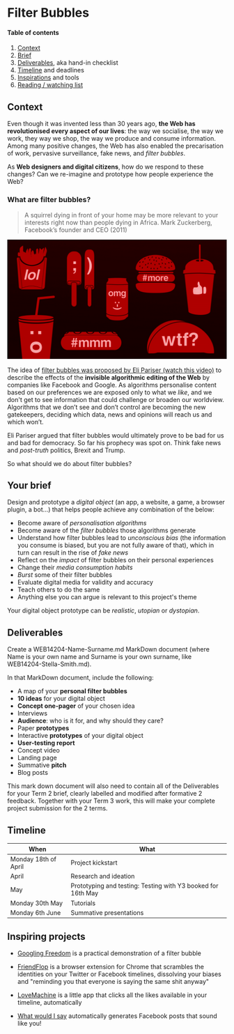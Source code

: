 

# Filter Bubbles

#### Table of contents

1. [Context](#context)
2. [Brief](#your-brief)
3. [Deliverables](#deliverables), aka hand-in checklist
4. [Timeline](#timeline) and deadlines
5. [Inspirations](#inspiring-projects) and tools
6. [Reading / watching list](#reading-watching-list)

## Context

Even though it was invented less than 30 years ago, **the Web has revolutionised every aspect of our lives**: the way we socialise, the way we work, they way we shop, the way we produce and consume information. Among many positive changes, the Web has also enabled the precarisation of work, pervasive surveillance, fake news, and *filter bubbles*. 

As **Web designers and digital citizens**, how do we respond to these changes? Can we re-imagine and prototype how people experience the Web? 

### What are filter bubbles?

> A squirrel dying in front of your home may be more relevant to your interests right now than people dying in Africa.
> Mark Zuckerberg, Facebook’s founder and CEO (2011)

[![](assets/junk-food-analogy.png)](http://www.ted.com/talks/eli_pariser_beware_online_filter_bubbles?language=en#t-53082)

The idea of [filter bubbles was proposed by Eli Pariser (watch this video)](http://www.ted.com/talks/eli_pariser_beware_online_filter_bubbles?language=en#t-53082) to describe the effects of the **invisible algorithmic editing of the Web** by companies like Facebook and Google. As algorithms personalise content based on our preferences we are exposed only to what we *like*, and we don't get to see information that could challenge or broaden our worldview. Algorithms that we don’t see and don’t control are becoming the new gatekeepers, deciding which data, news and opinions will reach us and which won’t.

Eli Pariser argued that filter bubbles would ultimately prove to be bad for us and bad for democracy. So far his prophecy was spot on. Think fake news and *post-truth* politics, Brexit and Trump.

So what should we do about filter bubbles?


## Your brief

Design and prototype a *digital object* (an app, a website, a game, a browser plugin, a bot...) that helps people achieve any combination of the below:

* Become aware of *personalisation algorithms*
* Become aware of the *filter bubbles* those algorithms generate 
* Understand how filter bubbles lead to *unconscious bias* (the information you consume is biased, but you are not fully aware of that), which in turn can result in the rise of *fake news*
* Reflect on the *impact* of filter bubbles on their personal experiences
* Change their *media consumption habits* 
* *Burst* some of their filter bubbles 
* Evaluate digital media for validity and accuracy
* Teach others to do the same
* Anything else you can argue is relevant to this project's theme

Your digital object prototype can be *realistic*, *utopian* or *dystopian*.


## Deliverables

Create a WEB14204-Name-Surname.md MarkDown document (where Name is your own name and Surname is your own surname, like WEB14204-Stella-Smith.md).

In that MarkDown document, include the following:

* A map of your **personal filter bubbles**
* **10 ideas** for your digital object
* **Concept one-pager** of your chosen idea
* Interviews
* **Audience**: who is it for, and why should they care?  
* Paper **prototypes**
* Interactive **prototypes** of your digital object
* **User-testing report**
* Concept video
* Landing page
* Summative **pitch**
* Blog posts

This mark down document will also need to contain all of the Deliverables for your Term 2 brief, clearly labelled and modified after formative 2 feedback. Together with your Term 3 work, this will make your complete project submission for the 2 terms. 


## Timeline

When | What
---- | ----
Monday 18th of April | Project kickstart
April | Research and ideation
May | Prototyping and testing: Testing with Y3 booked for 16th May
Monday 30th May | Tutorials 
Monday 6th June | Summative presentations 


## Inspiring projects

* [Googling Freedom](https://www.flickr.com/photos/stml/sets/72157649456886632/) is a practical demonstration of a filter bubble

* [FriendFlop](http://fffff.at/friendflop) is a browser extension for Chrome that scrambles the identities on your Twitter or Facebook timelines, dissolving your biases and "reminding you that everyone is saying the same shit anyway"

* [LoveMachine](http://p.xuv.be/tag/lovemachine) is a little app that clicks all the likes available in your timeline, automatically

* [What would I say](http://what-would-i-say.com/about.html) automatically generates Facebook posts that sound like you!

<!--

* [Selfie City](http://selfiecity.net/) investigates social media self-portraits in five cities across the world

* [TinderIn](http://driesdepoorter.be/tinderin/) puts profile pictures from LinkedIn & Tinder of the same person, side by side.

* [I know where your cat lives](http://iknowwhereyourcatlives.com) is a data experiment that visualises a sample of 1 million public pics of **cats** on a world **map**. This project explores two uses of the internet: the sociable and humorous appreciation of domesticated felines, and the status quo of personal data usage by startups and international megacorps who are riding the wave of decreased privacy for all.
-->

<!--
### Food for thought

* How might you present data to influence the perspectives, actions and decisions of others?

* What are some unexpected or uncomfortable datasets we don't often think about?

* What is the most interesting data you can find? What is an unexpected way to experience it?

* How can you make your point(s) of view emerge without distorting the source data?

* What is the intended or expected use of the data you're obtaining, and how might you use it differently?

### Data sets

* [UK Government](http://data.gov.uk/data/search)
* [UniStats](https://unistats.direct.gov.uk/open-access-data)
* More to come


### Tools

* [Data selfie](https://dataselfie.it/#/) is a browser extension that tracks you while you are on Facebook to show you your own data traces and reveal how machine learning algorithms use your data to gain insights about your personality.

	The tool explores our relationship to the online data we leave behind as a result of media consumption and social networks - the information you share consciously and unconsciously.

* [RAWgraphs](http://rawgraphs.io) allows you to convert spreadsheet data into a [D3.js](http://d3js.org/)-based visualisation. If you want to find out which viz is more appropriate for your idea, check out the [Dataviz Catalogue](http://www.datavizcatalogue.com).

* [Import.io](https://import.io/) is a service that lets you turn website data into API data

### Reading / watching list

* [How algorithms shape our world](http://ed.ted.com/lessons/kevin-slavin-how-algorithms-shape-our-world) by Kevin Slavin
* [Did Facebook’s big new study kill my filter bubble thesis?](https://backchannel.com/facebook-published-a-big-new-study-on-the-filter-bubble-here-s-what-it-says-ef31a292da95) by Eli Pariser
* The [Fluff Principle](http://www.paulgraham.com/hackernews.html) by Paul Graham Basically, in which he argues that "stream"-like UIs (Reddit/Twitter/Facebook) favour stuff that's easier to make quick judgments about (like memes and clickbait) over stuff that takes longer to judge (in-depth articles, long talks, etc). The result: ~shallow crap~ fluff everywhere.
* [How to pop your filter bubble](https://medium.com/@paminthelab/how-to-pop-your-filter-bubble-4b8808ffdf0f) by Pamela Pavliscak
* [The data that turned the World upside down](https://motherboard.vice.com/en_us/article/how-our-likes-helped-trump-win) by Hannes Grassegger & Mikael Krogerus
* [All I know is what’s on the Internet](http://reallifemag.com/all-i-know-is-whats-on-the-internet/) by Rolin Moe
* [Speculative data selfies](https://policyreview.info/articles/news/speculative-data-selfies/449) by by Fernando van der Vlist and Anne Helmond

If you want to explore the related concept of *information obesity* I recommend this book: [The information diet](http://www.informationdiet.com) by Clay Johnson.

--->